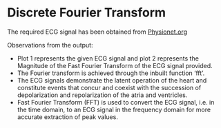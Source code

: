 # Discrete Fourier Transform

The required ECG signal has been obtained from [Physionet.org](https://archive.physionet.org/cgi-bin/atm/ATM)

Observations from the output:
*	Plot 1 represents the given ECG signal and plot 2 represents the Magnitude of the Fast Fourier Transform of the ECG signal provided. 
* The Fourier transform is achieved through the inbuilt function ‘fft’.
*	The ECG signals demonstrate the latent operation of the heart and constitute events that concur and coexist with the succession of depolarization and repolarization of the atria and ventricles. 
*	Fast Fourier Transform (FFT) is used to convert the ECG signal, i.e. in the time domain, to an ECG signal in the frequency domain for more accurate extraction of peak values.
